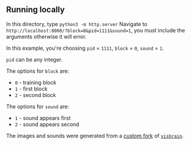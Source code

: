 ## Running locally

In this directory, type `python3 -m http.server`
Navigate to `http://localhost:8000/?block=0&pid=1111&sound=1`, you must include the arguments otherwise it will error. 

In this example, you're choosing `pid` = `1111`, `block` = `0`, `sound` = `1`.

`pid` can be any integer. 

The options for `block` are:
- `0` - training block
- `1` - first block 
- `2` - second block 

The options for `sound` are: 
- `1` - sound appears first
- `2` - sound appears second

The images and sounds were generated from a [custom fork](https://github.com/samchin/visbrain) of [`visbrain`](https://github.com/EtienneCmb/visbrain). 



